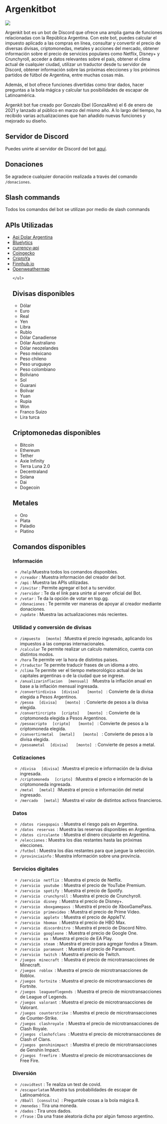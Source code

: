 <h1> Argenkitbot </h1>

<img src="https://preview.redd.it/qq8psbos8uk61.png?width=1299&format=png&auto=webp&s=8ffd4a1ad7e2fe87de789805852483fcd59c5f7f">

<p> Argenkit bot es un bot de Discord que ofrece una amplia gama de funciones relacionadas con la República Argentina. Con este bot, puedes calcular el impuesto aplicado a las compras en línea, consultar y convertir el precio de diversas divisas, criptomonedas, metales y acciones del mercado, obtener información sobre el precio de servicios populares como Netflix, Disney+ y Crunchyroll, acceder a datos relevantes sobre el país, obtener el clima actual de cualquier ciudad, utilizar un traductor desde tu servidor de Discord, obtener información sobre las próximas elecciones y los próximos partidos de fútbol de Argentina, entre muchas cosas más. </p>
<p> Además, el bot ofrece funciones divertidas como tirar dados, hacer preguntas a la bola mágica y calcular tus posibilidades de escapar de Latinoamérica. </p>
<p> Argenkit bot fue creado por Gonzalo Ebel (GonzaAhre) el 6 de enero de 2021 y lanzado al público en marzo del mismo año. A lo largo del tiempo, ha recibido varias actualizaciones que han añadido nuevas funciones y mejorado su diseño. </p>
<h2>Servidor de Discord</h2>
    <p> Puedes unirte al servidor de Discord del bot <a href="https://discord.gg/68jsHeTRYa">aquí</a>. </p>
    <h2>Donaciones</h2>
    <p> Se agradece cualquier donación realizada a través del comando <code>/donaciones</code>. </p>
    
<h2>Slash commands</h2>
    <p> Todos los comandos del bot se utilizan por medio  de slash commands </p>
        
 <h2>APIs Utilizadas</h2>
    <ul>
        <li> <a href="https://github.com/guidospadavecchia/DolarBot-Api">Api Dolar Argentina</a> </li>
        <li> <a href="https://api.bluelytics.com.ar/v2/latest">Bluelytics</a></li>
        <li> <a href="https://cdn.jsdelivr.net/gh/fawazahmed0/currency-api@1/latest/currencies/usd.json">currency-api </a></li>
        <li> <a href="https://www.coingecko.com/es">Coingecko </a></li>
        <li> <a href="https://criptoya.com/api">CriptoYa </a></li>
            <li> <a href="https://finnhub.io/">Finnhub.io </a></li>
            <li> <a href="https://openweathermap.org/">Openweathermap </a></li>
            
    </ul>
    
<h2>Divisas disponibles</h2>
    <ul>
        <li>Dólar</li>
        <li>Euro</li>
        <li>Real</li>
        <li>Yen</li>
        <li>Libra</li>
        <li>Rublo</li>
        <li>Dólar Canadiense</li>
        <li>Dólar Australiano</li>
        <li>Dólar neozelandes</li>
        <li>Peso méxicano</li>
        <li>Peso chileno</li>
        <li>Peso uruguayo</li>
        <li>Peso colombiano</li>
        <li>Boliviano</li>
        <li>Sol</li>
        <li>Guarani</li>
        <li>Bolivar</li>
        <li>Yuan</li>
        <li>Rupia</li>
        <li>Won</li>
        <li>Franco Suizo</li>
        <li>Lira turca</li>
    </ul>
<h2>Criptomonedas disponibles</h2>
<ul>
        <li>Bitcoin</li>
        <li>Ethereum</li>
        <li>Tether</li>
        <li>Axie Infinity</li>
        <li>Terra Luna 2.0</li>
        <li>Decentraland</li>
        <li>Solana</li>
        <li>Dai</li>
        <li>Dogecoin</li>
</ul>
<h2>Metales</h2>
<ul>
        <li>Oro</li>
        <li>Plata</li>
        <li>Paladio</li>
        <li>Platino</li>
</ul>
<h2>Comandos disponibles</h2>
<h3>Información</h3>
<ul>
        <li><code>/help</code>:Muestra todos los comandos disponibles.
        </li>
        <li><code>/creador</code> : Muestra información del creador del bot.
        </li>
        <li><code>/api</code> : Muestra las APIs utilizadas.
        </li>
        <li><code>/invitar</code> : Permite agregar el bot a tu servidor.
        </li>
        <li><code>/servidor</code> : Te da el link para unirte al server oficial del Bot.
        </li>
        <li><code>/votar</code> : Te da la opción de votar en top.gg.
        </li>
        <li><code>/donaciones</code> : Te permite ver maneras de apoyar al creador mediante donaciones.
        </li>
        <li><code>/update</code> : Muestra las actualizaciones más recientes.
        </li>
    </ul>
<h3>Utilidad y conversión de divisas</h3>
    <ul>
        <li> <code>/impuesto</code> <code>  [monto] </code>:Muestra el precio ingresado, aplicando los impuestos a las compras internacionales.
        </li>
        <li> <code>/calcular</code> Te permite realizar un calculo matemático, cuenta con distintos modos.
        </li>
           <li> <code>/hora</code> Te permite ver la hora de distintos paises.
        </li>
        <li> <code>/traductor</code> Te permite traducir frases de un idioma a otro.
        </li>
        <li> <code>/clima</code> Te permite ver el tiempo meteorológico actual de las capitales argentinas o de la ciudad que se ingrese.
        </li>
        <li> <code>/anualizarinflacion</code> <code>  [mensual] </code> :Muestra la inflación anual en base a la
            inflación mensual ingresada.
        </li>
        <li> <code>/convertirdivisa</code> <code>  [divisa] </code> <code>  [monto] </code> : Convierte de la divisa
            elegida a Pesos Argentinos.
        </li>
        <li> <code>/pesoa</code> <code>  [divisa] </code> <code>  [monto] </code> : Convierte de pesos a la divisa
            elegida.
        </li>
        <li> <code>/convertircripto</code> <code>  [cripto] </code> <code>  [monto] </code> : Convierte de la
            criptomoneda elegida a Pesos Argentinos.
        </li>
        <li> <code>/pesoacripto</code> <code>  [cripto] </code> <code>  [monto] </code> : Convierte de pesos a la
            criptomoneda elegida.
        </li>
        <li> <code>/convertirmetal</code> <code>  [metal] </code> <code>  [monto] </code> : Convierte de pesos a la
            divisa elegida.
        </li>
        <li> <code>/pesoametal</code> <code>  [divisa] </code> <code>  [monto] </code> : Convierte de pesos a metal.
        </li>
    </ul>
<h3>Cotizaciones</h3>
    <ul>
        <li> <code>/divisa</code> <code>  [divisa] </code>:Muestra el precio e información de la divisa ingresada.
        </li>
        <li> <code>/criptomoneda</code> <code>  [cripto] </code>:Muestra el precio e información de la criptomoneda
            ingresada.
        </li>
        <li> <code>/metal</code> <code>  [metal] </code>:Muestra el precio e información del metal ingresado.
        </li>
         <li> <code>/mercado</code> <code>  [metal] </code>:Muestra el valor de distintos activos financieros.
        </li>
    </ul>
    <h3>Datos</h3>
    <ul>
        <li> <code>/datos</code> <code> riesgopais </code>: Muestra el riesgo país en Argentina.
        </li>
        <li> <code>/datos</code> <code> reservas </code>: Muestra las reservas disponibles en Argentina.
        </li>
        <li> <code>/datos</code> <code> circulante </code>: Muestra el dinero circulante en Argentina.
        </li>
        <li> <code>/elecciones</code> : Muestra los días restantes hasta las próximas elecciones.
        </li>
        <li> <code>/futbol</code> : Muestra los días restantes para que juegue la selección.
        </li>
        <li> <code>/provinciainfo</code> : Muestra información sobre una provincia.
        </li>
    </ul>
<h3>Servicios digitales</h3>
    <ul>
        <li> <code>/servicio</code> <code> netflix </code>: Muestra el precio de Netflix.
        </li>
        <li> <code>/servicio</code> <code> youtube </code>: Muestra el precio de YouTube Premium.
        </li>
        <li> <code>/servicio</code> <code> spotify </code>: Muestra el precio de Spotify.
        </li>
        <li> <code>/servicio</code> <code> crunchyroll </code>: Muestra el precio de Crunchyroll.
        </li>
        <li> <code>/servicio</code> <code> disney </code>: Muestra el precio de Disney+.
        </li>
        <li> <code>/servicio</code> <code> xboxgamepass </code>: Muestra el precio de XboxGamePass.
        </li>
        <li> <code>/servicio</code> <code> primevideo </code>: Muestra el precio de Prime Video.
        </li>
        <li> <code>/servicio</code> <code> appletv </code>: Muestra el precio de AppleTV.
        </li>
        <li> <code>/servicio</code> <code> hbomax </code>: Muestra el precio de HBO Max.
        </li>
        <li> <code>/servicio</code> <code> discordnitro </code>: Muestra el precio de Discord Nitro.
        </li>
        <li> <code>/servicio</code> <code> googleone </code>: Muestra el precio de Google One.
        </li>
        <li> <code>/servicio</code> <code> ea </code>: Muestra el precio de EA Play.
        </li>
        <li> <code>/servicio</code> <code> steam </code>: Muestra el precio para agregar fondos a Steam.
        </li>
        <li> <code>/servicio</code> <code> paramount </code>: Muestra el precio de Paramount.
        </li>
        <li> <code>/servicio</code> <code> twitch </code>: Muestra el precio de Twitch.
        </li>
         <li> <code>/juegos</code> <code> minecraft </code>: Muestra el precio de microtransacciones de Minecraft.
        </li>
        <li> <code>/juegos</code> <code> roblox </code>: Muestra el precio de microtransacciones de Roblox.
        </li>
        <li> <code>/juegos</code> <code> fortnite </code>: Muestra el precio de microtransacciones de Fortnite.
        </li>
        <li> <code>/juegos</code> <code> leagueoflegends </code>: Muestra el precio de microtransacciones de League of Legends.
        </li>
        <li> <code>/juegos</code> <code> valorant </code>: Muestra el precio de microtransacciones de Valorant.
        </li>
        <li> <code>/juegos</code> <code> counterstrike </code>: Muestra el precio de microtransacciones de Counter-Strike.
        </li>
        <li> <code>/juegos</code> <code> clashroyale </code>: Muestra el precio de microtransacciones de Clash Royale.
        </li>
        <li> <code>/juegos</code> <code> clashofclans </code>: Muestra el precio de microtransacciones de Clash of Clans.
        </li>
        <li> <code>/juegos</code> <code> genshinimpact </code>: Muestra el precio de microtransacciones de Genshin Impact.
        </li>
        <li> <code>/juegos</code> <code> freefire </code>: Muestra el precio de microtransacciones de Free Fire.
        </li>
    </ul>
    <h3>Diversión</h3>
    <ul>
        <li> <code>/covidtest</code> : Te realiza un test de covid.
        </li>
        <li> <code>/escaparlatam</code> Muestra tus probabilidades de escapar de Latinoamérica.
        </li>
        <li> <code>/8ball</code> <code> [consulta] </code>: Preguntale cosas a la bola mágica 8.
        </li>
        <li> <code>/monedas</code> : Tira una moneda.
        </li>
        <li> <code>/dados</code> : Tira unos dados.
        </li>
      <li> <code>/frase</code> : Da una frase aleatoria dicha por algún  famoso argentino.
        </li>
    
